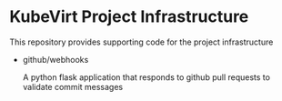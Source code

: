 KubeVirt Project Infrastructure
===============================

This repository provides supporting code for the project infrastructure

 * github/webhooks

   A python flask application that responds to github pull requests
   to validate commit messages
